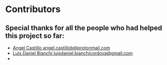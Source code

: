 # Contributors

## Special thanks for all the people who had helped this project so far:

* [Angel Castillo <angel.castillob@protonmail.com>](https://github.com/AngelCastilloB)
* [Luis Daniel Bianchi <luisdaniel.bianchicordova@gmail.com>](https://github.com/luisdbianchi)
* 